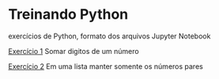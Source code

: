 # Treinando Python
exercícios de Python, formato dos arquivos Jupyter Notebook

[Exercício 1](https://github.com/NicolasMCP/treinando/tree/main/exercicio1-soma_digitos) Somar digitos de um número

[Exercício 2](https://github.com/NicolasMCP/treinando/tree/main/exercicio2-numeros_pares) Em uma lista manter somente os números pares
